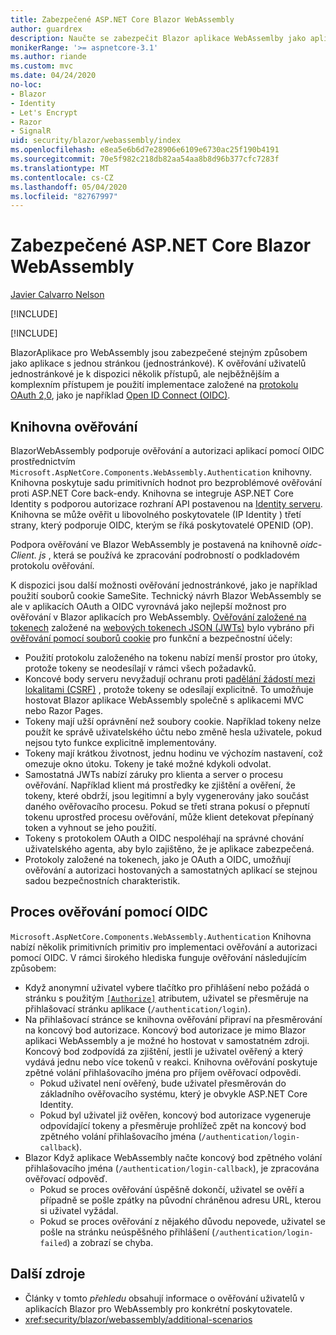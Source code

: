 ```yaml
---
title: Zabezpečené ASP.NET Core Blazor WebAssembly
author: guardrex
description: Naučte se zabezpečit Blazor aplikace WebAssemlby jako aplikace s jedním stránkou (jednostránkové).
monikerRange: '>= aspnetcore-3.1'
ms.author: riande
ms.custom: mvc
ms.date: 04/24/2020
no-loc:
- Blazor
- Identity
- Let's Encrypt
- Razor
- SignalR
uid: security/blazor/webassembly/index
ms.openlocfilehash: e8ea5e6b6d7e28906e6109e6730ac25f190b4191
ms.sourcegitcommit: 70e5f982c218db82aa54aa8b8d96b377cfc7283f
ms.translationtype: MT
ms.contentlocale: cs-CZ
ms.lasthandoff: 05/04/2020
ms.locfileid: "82767997"
---
```

# <a name="secure-aspnet-core-blazor-webassembly"></a>Zabezpečené ASP.NET Core Blazor WebAssembly

[Javier Calvarro Nelson](https://github.com/javiercn)

[!INCLUDE[](~/includes/blazorwasm-preview-notice.md)]

[!INCLUDE[](~/includes/blazorwasm-3.2-template-article-notice.md)]

BlazorAplikace pro WebAssembly jsou zabezpečené stejným způsobem jako aplikace s jednou stránkou (jednostránkové). K ověřování uživatelů jednostránkové je k dispozici několik přístupů, ale nejběžnějším a komplexním přístupem je použití implementace založené na [protokolu OAuth 2,0](https://oauth.net/), jako je například [Open ID Connect (OIDC)](https://openid.net/connect/).

## <a name="authentication-library"></a>Knihovna ověřování

BlazorWebAssembly podporuje ověřování a autorizaci aplikací pomocí OIDC prostřednictvím `Microsoft.AspNetCore.Components.WebAssembly.Authentication` knihovny. Knihovna poskytuje sadu primitivních hodnot pro bezproblémové ověřování proti ASP.NET Core back-endy. Knihovna se integruje ASP.NET Core Identity s podporou autorizace rozhraní API postavenou na [ Identity serveru](https://identityserver.io/). Knihovna se může ověřit u libovolného poskytovatele (IP Identity ) třetí strany, který podporuje OIDC, kterým se říká poskytovatelé OPENID (OP).

Podpora ověřování ve Blazor WebAssembly je postavená na knihovně *oidc-Client. js* , která se používá ke zpracování podrobností o podkladovém protokolu ověřování.

K dispozici jsou další možnosti ověřování jednostránkové, jako je například použití souborů cookie SameSite. Technický návrh Blazor WebAssembly se ale v aplikacích OAuth a OIDC vyrovnává jako nejlepší možnost pro ověřování v Blazor aplikacích pro WebAssembly. [Ověřování založené na tokenech](xref:security/anti-request-forgery#token-based-authentication) založené na [webových tokenech JSON (JWTs)](https://self-issued.info/docs/draft-ietf-oauth-json-web-token.html) bylo vybráno při [ověřování pomocí souborů cookie](xref:security/anti-request-forgery#cookie-based-authentication) pro funkční a bezpečnostní účely:

* Použití protokolu založeného na tokenu nabízí menší prostor pro útoky, protože tokeny se neodesílají v rámci všech požadavků.
* Koncové body serveru nevyžadují ochranu proti [padělání žádostí mezi lokalitami (CSRF)](xref:security/anti-request-forgery) , protože tokeny se odesílají explicitně. To umožňuje hostovat Blazor aplikace WebAssembly společně s aplikacemi MVC nebo Razor Pages.
* Tokeny mají užší oprávnění než soubory cookie. Například tokeny nelze použít ke správě uživatelského účtu nebo změně hesla uživatele, pokud nejsou tyto funkce explicitně implementovány.
* Tokeny mají krátkou životnost, jednu hodinu ve výchozím nastavení, což omezuje okno útoku. Tokeny je také možné kdykoli odvolat.
* Samostatná JWTs nabízí záruky pro klienta a server o procesu ověřování. Například klient má prostředky ke zjištění a ověření, že tokeny, které obdrží, jsou legitimní a byly vygenerovány jako součást daného ověřovacího procesu. Pokud se třetí strana pokusí o přepnutí tokenu uprostřed procesu ověřování, může klient detekovat přepínaný token a vyhnout se jeho použití.
* Tokeny s protokolem OAuth a OIDC nespoléhají na správné chování uživatelského agenta, aby bylo zajištěno, že je aplikace zabezpečená.
* Protokoly založené na tokenech, jako je OAuth a OIDC, umožňují ověřování a autorizaci hostovaných a samostatných aplikací se stejnou sadou bezpečnostních charakteristik.

## <a name="authentication-process-with-oidc"></a>Proces ověřování pomocí OIDC

`Microsoft.AspNetCore.Components.WebAssembly.Authentication` Knihovna nabízí několik primitivních primitiv pro implementaci ověřování a autorizaci pomocí OIDC. V rámci širokého hlediska funguje ověřování následujícím způsobem:

* Když anonymní uživatel vybere tlačítko pro přihlášení nebo požádá o stránku s použitým [`[Authorize]`](xref:Microsoft.AspNetCore.Authorization.AuthorizeAttribute) atributem, uživatel se přesměruje na přihlašovací stránku aplikace (`/authentication/login`).
* Na přihlašovací stránce se knihovna ověřování připraví na přesměrování na koncový bod autorizace. Koncový bod autorizace je mimo Blazor aplikaci WebAssembly a je možné ho hostovat v samostatném zdroji. Koncový bod zodpovídá za zjištění, jestli je uživatel ověřený a který vydává jednu nebo více tokenů v reakci. Knihovna ověřování poskytuje zpětné volání přihlašovacího jména pro příjem ověřovací odpovědi.
  * Pokud uživatel není ověřený, bude uživatel přesměrován do základního ověřovacího systému, který je obvykle ASP.NET Core Identity.
  * Pokud byl uživatel již ověřen, koncový bod autorizace vygeneruje odpovídající tokeny a přesměruje prohlížeč zpět na koncový bod zpětného volání přihlašovacího jména (`/authentication/login-callback`).
* Blazor Když aplikace WebAssembly načte koncový bod zpětného volání přihlašovacího jména (`/authentication/login-callback`), je zpracována ověřovací odpověď.
  * Pokud se proces ověřování úspěšně dokončí, uživatel se ověří a případně se pošle zpátky na původní chráněnou adresu URL, kterou si uživatel vyžádal.
  * Pokud se proces ověřování z nějakého důvodu nepovede, uživatel se pošle na stránku neúspěšného přihlášení (`/authentication/login-failed`) a zobrazí se chyba.

## <a name="additional-resources"></a>Další zdroje

* Články v tomto *přehledu* obsahují informace o ověřování uživatelů v aplikacích Blazor pro WebAssembly pro konkrétní poskytovatele.
* <xref:security/blazor/webassembly/additional-scenarios>

